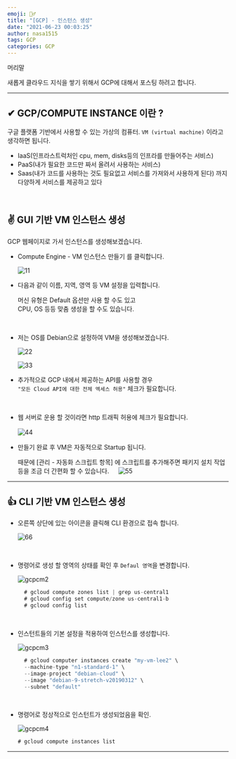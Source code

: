 ```yaml
---
emoji: 🤦‍♂️
title: "[GCP] - 인스턴스 생성"
date: "2021-06-23 00:03:25"
author: nasa1515
tags: GCP
categories: GCP
---
```


머리말  

새롭게 클라우드 지식을 쌓기 위해서 GCP에 대해서 포스팅 하려고 합니다.  


---


## ✔ GCP/COMPUTE INSTANCE 이란 ? 

구글 플랫폼 기반에서 사용할 수 있는 가상의 컴퓨터. ``VM (virtual machine)`` 이라고 생각하면 됩니다.

- IaaS(인프라스트럭처인 cpu, mem, disks등의 인프라를 만들어주는 서비스)
- PaaS(내가 필요한 코드만 짜서 올려서 사용하는 서비스)
 - Saas(내가 코드를 사용하는 것도 필요없고 서비스를 가져와서 사용하게 된다) 까지 다양하게 서비스를 제공하고 있다


<br/>

## ✌ GUI 기반 VM 인스턴스 생성 

  GCP 웹페이지로 가서 인스턴스를 생성해보겠습니다.   


* Compute Engine - VM 인스턴스 만들기 를 클릭합니다.
ㅤ

     ![11](https://user-images.githubusercontent.com/64260883/89374251-cf4e5300-d725-11ea-9d43-de47831756cb.png)


* 다음과 같이 이름, 지역, 영역 등 VM 설정을 입력합니다.  
  
  머신 유형은 Default 옵션만 사용 할 수도 있고  
  CPU, OS 등등 맞춤 생성을 할 수도 있습니다.  

<br/>

* 저는 OS를 Debian으로 설정하여 VM을 생성해보겠습니다.
    

    ![22](https://user-images.githubusercontent.com/64260883/89374366-2522fb00-d726-11ea-8f8f-1c0edc9e2bcd.png)


  
    
    ![33](https://user-images.githubusercontent.com/64260883/89374463-6c10f080-d726-11ea-86d6-a93719868d45.png)




- 추가적으로 GCP 내에서 제공하는 API를 사용할 경우  
  ``"모든 Cloud API에 대한 전체 엑세스 허용"`` 체크가 필요합니다.


<br/>

- 웹 서버로 운용 할 것이라면 http 트래픽 허용에 체크가 필요합니다.  
    
     


    ![44](https://user-images.githubusercontent.com/64260883/89374572-bbefb780-d726-11ea-8cb8-87e121068c1a.png)
ㅤ
ㅤ
    
* 만들기 완료 후 VM은 자동적으로 Startup 됩니다.  
    
    때문에 [관리 - 자동화 스크립트 항목] 에 스크립트를 추가해주면 패키지 설치 작업등을 조금 더 간편화 할 수 있습니다.
ㅤ
    ![55](https://user-images.githubusercontent.com/64260883/89374908-8a2b2080-d727-11ea-8574-122fc39cafa2.png)

---

## 👍 CLI 기반 VM 인스턴스 생성


* 오른쪽 상단에 있는 아이콘을 클릭해 CLI 환경으로 접속 합니다.  


    ![66](https://user-images.githubusercontent.com/64260883/89375616-ffe3bc00-d728-11ea-955b-0041bab2f27b.png)


<br/>

* 명령어로 생성 할 영역의 상태를 확인 후 ``Defaul 영역``을 변경합니다.

    
    
    ![gcpcm2](https://user-images.githubusercontent.com/64260883/89375804-6ff24200-d729-11ea-8d3b-b509b5566b92.png)

  ```cs
    # gcloud compute zones list | grep us-central1
    # gcloud config set compute/zone us-central1-b
    # gcloud config list
  ```

<br/>

* 인스턴트들의 기본 설정을 적용하여 인스턴스를 생성합니다.

    ![gcpcm3](https://user-images.githubusercontent.com/64260883/89375914-b0ea5680-d729-11ea-8462-2e79975118aa.png)

  ```cs
    # gcloud computer instances create "my-vm-lee2" \
    --machine-type "n1-standard-1" \
    --image-project "debian-cloud" \
    --image "debian-9-stretch-v20190312" \
    --subnet "default"
  ```

<br/>

* 명령어로 정상적으로 인스턴트가 생성되었음을 확인.

    ![gcpcm4](https://user-images.githubusercontent.com/64260883/89376060-058dd180-d72a-11ea-8b42-ace1d11b3352.png)

  ```cs
  # gcloud compute instances list
  ```

  
---

```toc
```
